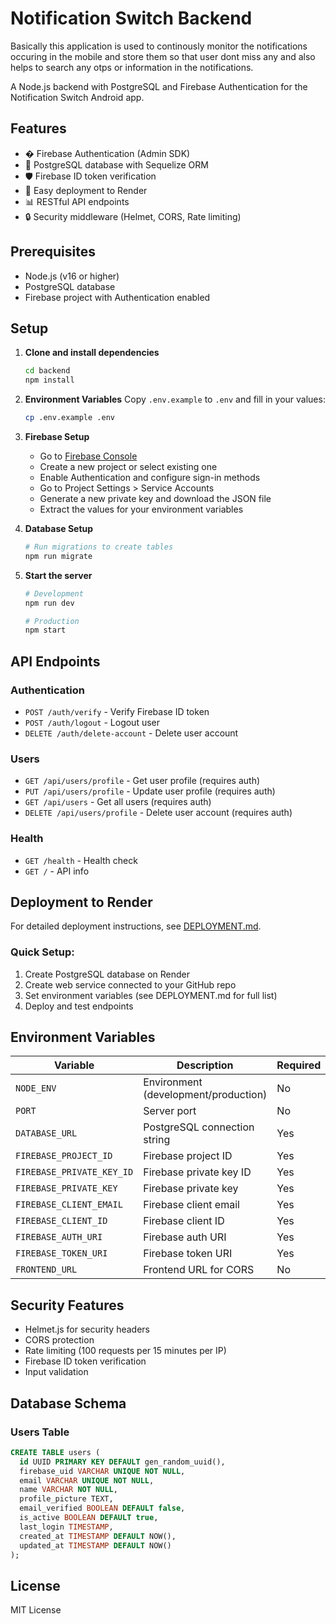 # Notification Switch Backend
Basically this application is used to continously monitor the notifications occuring in the mobile and store them so that user dont miss any and also helps to search any  otps or information in the notifications.


A Node.js backend with PostgreSQL and Firebase Authentication for the Notification Switch Android app.

## Features

- � Firebase Authentication (Admin SDK)
- 🐘 PostgreSQL database with Sequelize ORM
- 🛡️ Firebase ID token verification
- 🚀 Easy deployment to Render
- 📊 RESTful API endpoints
- 🔒 Security middleware (Helmet, CORS, Rate limiting)

## Prerequisites

- Node.js (v16 or higher)
- PostgreSQL database
- Firebase project with Authentication enabled

## Setup

1. **Clone and install dependencies**
   ```bash
   cd backend
   npm install
   ```

2. **Environment Variables**
   Copy `.env.example` to `.env` and fill in your values:
   ```bash
   cp .env.example .env
   ```

3. **Firebase Setup**
   - Go to [Firebase Console](https://console.firebase.google.com/)
   - Create a new project or select existing one
   - Enable Authentication and configure sign-in methods
   - Go to Project Settings > Service Accounts
   - Generate a new private key and download the JSON file
   - Extract the values for your environment variables

4. **Database Setup**
   ```bash
   # Run migrations to create tables
   npm run migrate
   ```

5. **Start the server**
   ```bash
   # Development
   npm run dev

   # Production
   npm start
   ```

## API Endpoints

### Authentication
- `POST /auth/verify` - Verify Firebase ID token
- `POST /auth/logout` - Logout user
- `DELETE /auth/delete-account` - Delete user account

### Users
- `GET /api/users/profile` - Get user profile (requires auth)
- `PUT /api/users/profile` - Update user profile (requires auth)
- `GET /api/users` - Get all users (requires auth)
- `DELETE /api/users/profile` - Delete user account (requires auth)

### Health
- `GET /health` - Health check
- `GET /` - API info

## Deployment to Render

For detailed deployment instructions, see [DEPLOYMENT.md](./DEPLOYMENT.md).

### Quick Setup:
1. Create PostgreSQL database on Render
2. Create web service connected to your GitHub repo
3. Set environment variables (see DEPLOYMENT.md for full list)
4. Deploy and test endpoints

## Environment Variables

| Variable | Description | Required |
|----------|-------------|----------|
| `NODE_ENV` | Environment (development/production) | No |
| `PORT` | Server port | No |
| `DATABASE_URL` | PostgreSQL connection string | Yes |
| `FIREBASE_PROJECT_ID` | Firebase project ID | Yes |
| `FIREBASE_PRIVATE_KEY_ID` | Firebase private key ID | Yes |
| `FIREBASE_PRIVATE_KEY` | Firebase private key | Yes |
| `FIREBASE_CLIENT_EMAIL` | Firebase client email | Yes |
| `FIREBASE_CLIENT_ID` | Firebase client ID | Yes |
| `FIREBASE_AUTH_URI` | Firebase auth URI | Yes |
| `FIREBASE_TOKEN_URI` | Firebase token URI | Yes |
| `FRONTEND_URL` | Frontend URL for CORS | No |

## Security Features

- Helmet.js for security headers
- CORS protection
- Rate limiting (100 requests per 15 minutes per IP)
- Firebase ID token verification
- Input validation

## Database Schema

### Users Table
```sql
CREATE TABLE users (
  id UUID PRIMARY KEY DEFAULT gen_random_uuid(),
  firebase_uid VARCHAR UNIQUE NOT NULL,
  email VARCHAR UNIQUE NOT NULL,
  name VARCHAR NOT NULL,
  profile_picture TEXT,
  email_verified BOOLEAN DEFAULT false,
  is_active BOOLEAN DEFAULT true,
  last_login TIMESTAMP,
  created_at TIMESTAMP DEFAULT NOW(),
  updated_at TIMESTAMP DEFAULT NOW()
);
```

## License

MIT License
